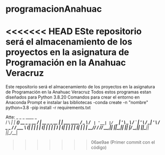 # programacionAnahuac
<<<<<<< HEAD
ESte repositorio será el almacenamiento de los proyectos en la asignatura de Programación en la Anahuac Veracruz 
=======
Este repositorio será el almacenamiento de los proyectos en la asignatura de Programación en la Anahuac Veracruz 
Todos estos programas estan diseñados para Python 3.8.20
Comandos para crear el entorno en Anaconda Prompt e instalar las bibliotecas
-conda create -n "nombre" python=3.8
-pip install -r requirements.txt

Atte: 
    _       _      _               ____                   _              
   / \   __| |_ __(_) __ _ _ __   / ___|  __ _ _ __   ___| |__   ___ ____
  / _ \ / _` | '__| |/ _` | '_ \  \___ \ / _` | '_ \ / __| '_ \ / _ \_  /
 / ___ \ (_| | |  | | (_| | | | |  ___) | (_| | | | | (__| | | |  __// / 
/_/   \_\__,_|_|  |_|\__,_|_| |_| |____/ \__,_|_| |_|\___|_| |_|\___/___|
>>>>>>> 06ae9ae (Primer commit con el código)

